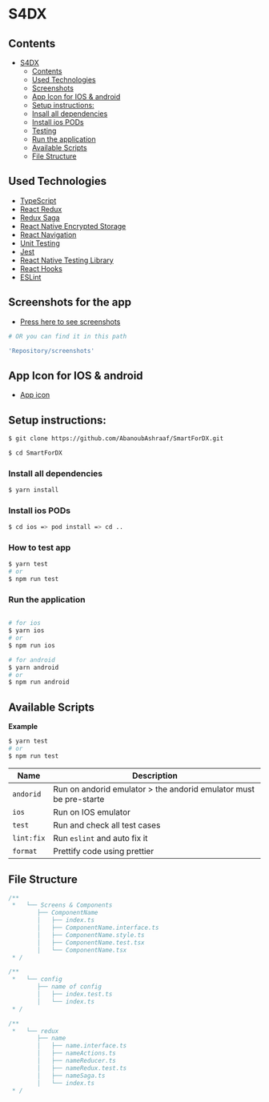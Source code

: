 # S4DX

## Contents

- [S4DX](#s4dx)
  - [Contents](#contents)
  - [Used Technologies](#used-technologies)
  - [Screenshots](#screenshots-for-the-app)
  - [App Icon for IOS & android](#app-icon-for-ios--android)
  - [Setup instructions:](#setup-instructions)
  - [Insall all dependencies](#install-all-dependencies)
  - [Install ios PODs](#install-ios-pods)
  - [Testing](#how-to-test-app)
  - [Run the application](#run-the-application)
  - [Available Scripts](#available-scripts)
  - [File Structure](#file-structure)




## Used Technologies

- [TypeScript](https://reactnative.dev/docs/typescript)
- [React Redux](https://react-redux.js.org/)
- [Redux Saga](https://redux-saga.js.org/)
- [React Native Encrypted Storage](https://www.npmjs.com/package/react-native-encrypted-storage)
- [React Navigation](https://reactnavigation.org/docs/getting-started)
- [Unit Testing](https://reactnative.dev/docs/testing-overview)
- [Jest](https://jestjs.io)
- [React Native Testing Library](https://callstack.github.io/react-native-testing-library/)
- [React Hooks](https://reactjs.org/docs/hooks-overview.html)
- [ESLint](https://eslint.org/)


## Screenshots for the app
- [Press here to see screenshots](https://github.com/AbanoubAshraaf/SmartForDX/tree/implement-order-module/screenshots)

```bash
# OR you can find it in this path

'Repository/screenshots'
```
## App Icon for IOS & android

- [App icon](https://www.google.com/search?q=s4dx+image&tbm=isch&ved=2ahUKEwjT5peOivT3AhWPaPEDHXQKBJoQ2-cCegQIABAA&oq=s4dx+image&gs_lcp=CgNpbWcQAzIECCMQJzoICAAQgAQQsQM6BQgAEIAEOgQIABATOggIABAeEAUQE1CwBljgFWDRGmgAcAB4AIAB0wGIAeIOkgEFMC45LjKYAQCgAQGqAQtnd3Mtd2l6LWltZ8ABAQ&sclient=img&ei=za6KYpPMGY_Rxc8P9JSQ0Ak&bih=754&biw=1536&rlz=1C1SQJL_enEG845EG845#imgrc=QA3_aXaMR1SPvM)

## Setup instructions:


```bash
$ git clone https://github.com/AbanoubAshraaf/SmartForDX.git
```

```bash
$ cd SmartForDX
```

### Install all dependencies

```bash
$ yarn install

```

### Install ios PODs

```bash
$ cd ios => pod install => cd ..
```

### How to test app

```bash
$ yarn test
# or
$ npm run test

```


### Run the application

```bash

# for ios
$ yarn ios
# or
$ npm run ios

# for android
$ yarn android
# or
$ npm run android

```

## Available Scripts

**Example**

```bash
$ yarn test
# or
$ npm run test
```

| Name       | Description                                                       |
| ---------- | ----------------------------------------------------------------- |
| `andorid`  | Run on andorid emulator > the andorid emulator must be pre-starte |
| `ios`      | Run on IOS emulator                                               |
| `test`     | Run and check all test cases                                      |
| `lint:fix` | Run `eslint` and auto fix it                                      |
| `format`   | Prettify code using prettier                                      |

## File Structure

```ts
/**
 *   └── Screens & Components
        ├── ComponentName
        │   ├── index.ts
        │   ├── ComponentName.interface.ts
        │   ├── ComponentName.style.ts
        │   ├── ComponentName.test.tsx
        │   └── ComponentName.tsx
 * /
```

```ts
/**
 *   └── config
        ├── name of config
        │   ├── index.test.ts
        │   └── index.ts
 * /
```

```ts
/**
 *   └── redux
        ├── name
        │   ├── name.interface.ts
        │   ├── nameActions.ts
        │   ├── nameReducer.ts
        │   ├── nameRedux.test.ts
        │   ├── nameSaga.ts
        │   └── index.ts
 * /
```